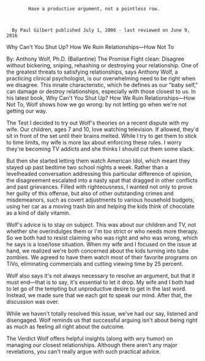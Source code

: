 
  
    
      




  
    

      
            Have a productive argument, not a pointless row.
      
  
      
      By Paul Gilbert published July 1, 2006 - last reviewed on June 9, 2016
    
  
      
  
      

                    
Why Can't You Shut Up?
How We Ruin Relationships—How Not To 
 
By: Anthony Wolf, Ph.D. (Ballantine)
The Promise
Fight clean: Disagree without bickering, sniping, rehashing or destroying your relationship.
One of the greatest threats to satisfying relationships, says Anthony Wolf, a practicing clinical psychologist, is our overwhelming need to be right when we disagree. This innate characteristic, which he defines as our "baby self," can damage or destroy relationships, especially with those closest to us. In his latest book, Why Can't You Shut Up? How We Ruin Relationships—How Not To, Wolf shows how we go wrong: by not letting go when we're not getting our way.


The Test
I decided to try out Wolf's theories on a recent dispute with my wife.
Our children, ages 7 and 10, love watching television. If allowed, they'd sit in front of the set until their brains melted. While I try to get them to stick to time limits, my wife is more lax about enforcing these rules. I worry they're becoming TV addicts and she thinks I should cut them some slack.


But then she started letting them watch American Idol, which meant they stayed up past bedtime two school nights a week. Rather than a levelheaded conversation addressing this particular difference of opinion, the disagreement escalated into a nasty spat that dragged in other conflicts and past grievances. Filled with righteousness, I wanted not only to prove her guilty of this offense, but also of other outstanding crimes and misdemeanors, such as covert adjustments to various household budgets, using her car as a moving trash bin and helping the kids think of chocolate as a kind of daily vitamin.

Wolf's advice is to stay on subject. This was about our children and TV, not whether she overindulges them or I'm too strict or who needs more therapy. So we both had to resist claiming who was right and who was wrong, which he says is a lose/lose situation. 
When my wife and I focused on the issue at hand, we realized we're both concerned about the kids turning into tube zombies. We agreed to have them watch most of their favorite programs on TiVo, eliminating commercials and cutting viewing time by 25 percent.


Wolf also says it's not always necessary to resolve an argument, but that it must end—that is to say, it's essential to let it drop. My wife and I both had to let go of the tempting but unproductive desire to get in the last word. Instead, we made sure that we each got to speak our mind. After that, the discussion was over.


While we haven't totally resolved this issue, we've had our say, listened and disengaged. Wolf reminds us that successful arguing isn't about being right as much as feeling all right about the outcome.

The Verdict
Wolf offers helpful insights (along with wry humor) on managing our closest relationships. Although there aren't any major revelations, you can't really argue with such practical advice.

            

  
  


  